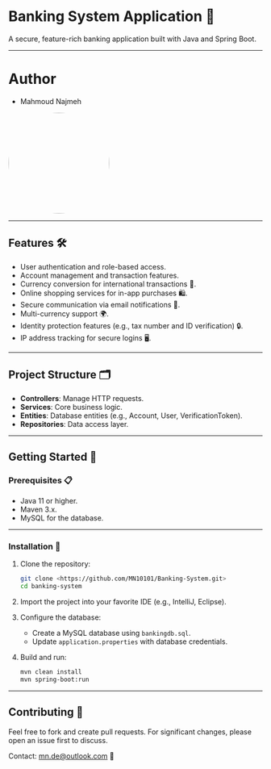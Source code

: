 
# Banking System Application 🏦

A secure, feature-rich banking application built with Java and Spring Boot.

---


# Author
-  Mahmoud Najmeh


<img src="https://avatars.githubusercontent.com/u/78208459?u=c3f9c7d6b49fc9726c5ea8bce260656bcb9654b3&v=4" width="200px" style="border-radius: 50%;">

---

## Features 🛠️
- User authentication and role-based access.
- Account management and transaction features.
- Currency conversion for international transactions 💱.
- Online shopping services for in-app purchases 🛍️.
- Secure communication via email notifications 📧.
- Multi-currency support 🌍.
- Identity protection features (e.g., tax number and ID verification) 🔒.
- IP address tracking for secure logins 🖥️.

---

## Project Structure 🗂️
- **Controllers**: Manage HTTP requests.
- **Services**: Core business logic.
- **Entities**: Database entities (e.g., Account, User, VerificationToken).
- **Repositories**: Data access layer.

---

## Getting Started 🚀
### Prerequisites 📋
- Java 11 or higher.
- Maven 3.x.
- MySQL for the database.

---

### Installation 🔧
1. Clone the repository:
   ```bash
   git clone <https://github.com/MN10101/Banking-System.git>
   cd banking-system
   ```
2. Import the project into your favorite IDE (e.g., IntelliJ, Eclipse).
3. Configure the database:
   - Create a MySQL database using `bankingdb.sql`.
   - Update `application.properties` with database credentials.

4. Build and run:
   ```bash
   mvn clean install
   mvn spring-boot:run
   ```
---

## Contributing 🤝
Feel free to fork and create pull requests. For significant changes, please open an issue first to discuss.

Contact: mn.de@outlook.com 📧
